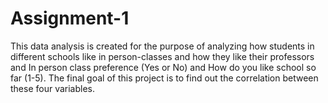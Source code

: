 # Assignment-1
This data analysis is created for the purpose of analyzing how students in different schools like in person-classes and how they like their professors and In person class preference (Yes or No) and How do you like school so far (1-5). The final goal of this project is to find out the correlation between these four variables.
